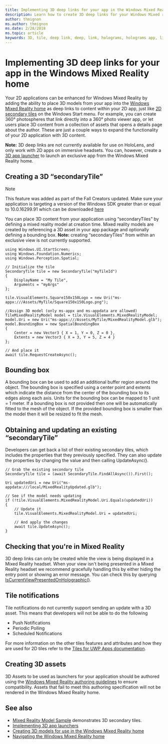 ```yaml
---
title: Implementing 3D deep links for your app in the Windows Mixed Reality home
description: Learn how to create 3D deep links for your Windows Mixed reality application and place 3D content in the mixed reality home. 
author: thmignon
ms.author: thmignon
ms.date: 2/28/2018
ms.topic: article
keywords: 3D, tile, deep link, deep, link, holograms, holograms app, live cube
---
```




# Implementing 3D deep links for your app in the Windows Mixed Reality home

Your 2D applications can be enhanced for Windows Mixed Reality by adding the ability to place 3D models from your app into the [Windows Mixed Reality home](navigating-the-windows-mixed-reality-home.md) as deep links to content within your 2D app, just like [2D secondary tiles](https://docs.microsoft.com/en-us/windows/uwp/controls-and-patterns/tiles-and-notifications-secondary-tiles) on the Windows Start menu. For example, you can create 360° photospheres that link directly into a 360° photo viewer app, or let users place 3D content from a collection of assets that opens a details page about the author. These are just a couple ways to expand the functionality of your 2D application with 3D content.

**Note:** 3D deep links are not currently available for use on HoloLens, and only work with 2D apps on immersive headsets. You can, however, create a [3D app launcher](implementing-3d-app-launchers.md) to launch an exclusive app from the Windows Mixed Reality home.

## Creating a 3D “secondaryTile”
> [!NOTE]
> This feature was added as part of the Fall Creators updated. Make sure your application is targeting a version of the Windows SDK greater than or equal to 10.0.16299.91 which can be downloaded [here](https://developer.microsoft.com/en-US/windows/downloads/windows-10-sdk)

 You can place 3D content from your application using “secondaryTiles” by defining a mixed reality model at creation time. Mixed reality models are created by referencing a 3D asset in your app package and optionally defining a bounding box. **Note:** creating “secondaryTiles” from within an exclusive view is not currently supported.

```
using Windows.UI.StartScreen;
using Windows.Foundation.Numerics;
using Windows.Perception.Spatial;

// Initialize the tile
SecondaryTile tile = new SecondaryTile("myTileId")
{
    DisplayName = "My Tile",
    Arguments = "myArgs"
};

tile.VisualElements.Square150x150Logo = new Uri("ms-appx:///Assets/MyTile/Square150x150Logo.png");

//Assign 3D model (only ms-appx and ms-appdata are allowed)
TileMixedRealityModel model = tile.VisualElements.MixedRealityModel;
model.Uri = new Uri("ms-appx:///Assets/MyTile/MixedRealityModel.glb");
model.BoundingBox = new SpatialBoundingBox
{
    Center = new Vector3 { X = 1, Y = 0, Z = 0 },
    Extents = new Vector3 { X = 3, Y = 5, Z = 4 }
};

// And place it
await tile.RequestCreateAsync();
```

## Bounding box

A bounding box can be used to add an additional buffer region around the object. The bounding box is specified using a center point and extents which indicate the distance from the center of the bounding box to its edges along each axis. Units for the bounding box can be mapped to 1 unit = 1 meter. If a bounding box is not provided then one will be automatically fitted to the mesh of the object. If the provided bounding box is smaller than the model then it will be resized to fit the mesh.

## Obtaining and updating an existing “secondaryTile”

Developers can get back a list of their existing secondary tiles, which includes the properties that they previously specified. They can also update the properties by changing the value and then calling UpdateAsync().

```
// Grab the existing secondary tile
SecondaryTile tile = (await SecondaryTile.FindAllAsync()).First();

Uri updatedUri = new Uri("ms-appdata:///local/MixedRealityUpdated.glb");

// See if the model needs updating
if (!tile.VisualElements.MixedRealityModel.Uri.Equals(updatedUri))
{
    // Update it
    tile.VisualElements.MixedRealityModel.Uri = updatedUri;

    // And apply the changes
    await tile.UpdateAsync();
}
```

## Checking that you're in Mixed Reality

3D deep links can only be created while the view is being displayed in a Mixed Reality headset. When your view isn't being presented in a Mixed Reality headset we recommend gracefully handling this by either hiding the entry point or showing an error message. You can check this by querying [IsCurrentViewPresentedOnHolographic()](https://docs.microsoft.com/en-us/uwp/api/windows.applicationmodel.preview.holographic.holographicapplicationpreview#Windows_ApplicationModel_Preview_Holographic_HolographicApplicationPreview_IsCurrentViewPresentedOnHolographicDisplay_).

## Tile notifications

Tile notifications do not currently support sending an update with a 3D asset. This means that developers will not be able to do the following
* Push Notifications
* Periodic Polling
* Scheduled Notifications

For more information on the other tiles features and attributes and how they are used for 2D tiles refer to the [Tiles for UWP Apps documentation](https://docs.microsoft.com/en-us/windows/uwp/controls-and-patterns/tiles-and-notifications-creating-tiles).

## Creating 3D assets

3D Assets to be used as launchers for your application should be authored using the [Windows Mixed Reality authoring guidelines](creating-3d-models-for-use-in-the-windows-mixed-reality-home.md) to ensure compatibility. Assets that fail to meet this authoring specification will not be rendered in the Windows Mixed Reality home.

## See also
* [Mixed Reality Model Sample](https://github.com/Microsoft/Windows-universal-samples/tree/master/Samples/MixedRealityModel) demonstrates 3D secondary tiles.
* [Implementing 3D app launchers](implementing-3d-app-launchers.md)
* [Creating 3D models for use in the Windows Mixed Reality home](creating-3d-models-for-use-in-the-windows-mixed-reality-home.md)
* [Navigating the Windows Mixed Reality home](navigating-the-windows-mixed-reality-home.md)
